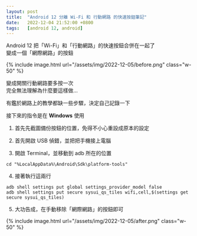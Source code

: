 ```yaml
---
layout: post
title:  "Android 12 分離 Wi-Fi 和 行動網路 的快速按鈕筆記"
date:   2022-12-04 21:52:00 +0800
tags:   [android 12, android]
---
```


Android 12 把「Wi-Fi」和「行動網路」的快速按鈕合併在一起了  
變成一個「網際網路」的按鈕

{% include image.html url="/assets/img/2022-12-05/before.png" class="w-50" %}

變成開關行動網路要多按一次  
完全無法理解為什麼要這樣做...

有鑑於網路上的教學都缺一些步驟，決定自己記錄一下

<!--more-->

接下來的指令是在 **Windows** 使用

1. 首先先截圖備份按鈕的位置，免得不小心重設成原本的設定

2. 首先開啟 USB 偵錯，並把把手機接上電腦

3. 開啟 Terminal，並移動到 adb 所在的位置
```
cd "%LocalAppData%\Android\Sdk\platform-tools"
```

4. 接著執行這兩行
```
adb shell settings put global settings_provider_model false
adb shell settings put secure sysui_qs_tiles wifi,cell,$(settings get secure sysui_qs_tiles)
```

5. 大功告成，在手動移除「網際網路」的按鈕即可

{% include image.html url="/assets/img/2022-12-05/after.png" class="w-50" %}
